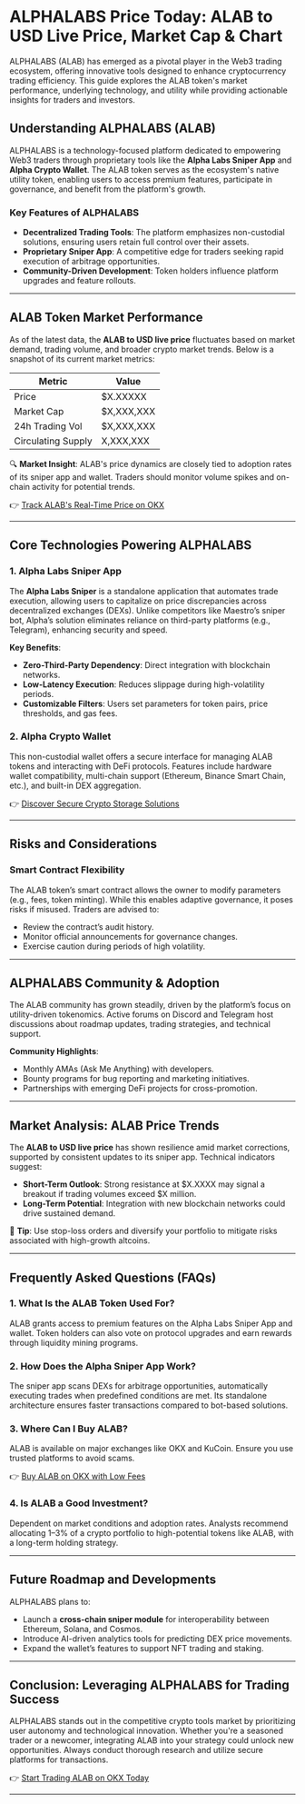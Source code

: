 # ALPHALABS Price Today: ALAB to USD Live Price, Market Cap & Chart  

ALPHALABS (ALAB) has emerged as a pivotal player in the Web3 trading ecosystem, offering innovative tools designed to enhance cryptocurrency trading efficiency. This guide explores the ALAB token's market performance, underlying technology, and utility while providing actionable insights for traders and investors.  

## Understanding ALPHALABS (ALAB)  

ALPHALABS is a technology-focused platform dedicated to empowering Web3 traders through proprietary tools like the **Alpha Labs Sniper App** and **Alpha Crypto Wallet**. The ALAB token serves as the ecosystem's native utility token, enabling users to access premium features, participate in governance, and benefit from the platform's growth.  

### Key Features of ALPHALABS  
- **Decentralized Trading Tools**: The platform emphasizes non-custodial solutions, ensuring users retain full control over their assets.  
- **Proprietary Sniper App**: A competitive edge for traders seeking rapid execution of arbitrage opportunities.  
- **Community-Driven Development**: Token holders influence platform upgrades and feature rollouts.  

---

## ALAB Token Market Performance  

As of the latest data, the **ALAB to USD live price** fluctuates based on market demand, trading volume, and broader crypto market trends. Below is a snapshot of its current market metrics:  

| Metric          | Value         |  
|------------------|---------------|  
| Price            | $X.XXXXX      |  
| Market Cap       | $X,XXX,XXX    |  
| 24h Trading Vol  | $X,XXX,XXX    |  
| Circulating Supply | X,XXX,XXX     |  

🔍 **Market Insight**: ALAB's price dynamics are closely tied to adoption rates of its sniper app and wallet. Traders should monitor volume spikes and on-chain activity for potential trends.  

👉 [Track ALAB's Real-Time Price on OKX](https://bit.ly/okx-bonus)  

---

## Core Technologies Powering ALPHALABS  

### 1. Alpha Labs Sniper App  
The **Alpha Labs Sniper** is a standalone application that automates trade execution, allowing users to capitalize on price discrepancies across decentralized exchanges (DEXs). Unlike competitors like Maestro’s sniper bot, Alpha’s solution eliminates reliance on third-party platforms (e.g., Telegram), enhancing security and speed.  

**Key Benefits**:  
- **Zero-Third-Party Dependency**: Direct integration with blockchain networks.  
- **Low-Latency Execution**: Reduces slippage during high-volatility periods.  
- **Customizable Filters**: Users set parameters for token pairs, price thresholds, and gas fees.  

### 2. Alpha Crypto Wallet  
This non-custodial wallet offers a secure interface for managing ALAB tokens and interacting with DeFi protocols. Features include hardware wallet compatibility, multi-chain support (Ethereum, Binance Smart Chain, etc.), and built-in DEX aggregation.  

👉 [Discover Secure Crypto Storage Solutions](https://bit.ly/okx-bonus)  

---

## Risks and Considerations  

### Smart Contract Flexibility  
The ALAB token’s smart contract allows the owner to modify parameters (e.g., fees, token minting). While this enables adaptive governance, it poses risks if misused. Traders are advised to:  
- Review the contract’s audit history.  
- Monitor official announcements for governance changes.  
- Exercise caution during periods of high volatility.  

---

## ALPHALABS Community & Adoption  

The ALAB community has grown steadily, driven by the platform’s focus on utility-driven tokenomics. Active forums on Discord and Telegram host discussions about roadmap updates, trading strategies, and technical support.  

**Community Highlights**:  
- Monthly AMAs (Ask Me Anything) with developers.  
- Bounty programs for bug reporting and marketing initiatives.  
- Partnerships with emerging DeFi projects for cross-promotion.  

---

## Market Analysis: ALAB Price Trends  

The **ALAB to USD live price** has shown resilience amid market corrections, supported by consistent updates to its sniper app. Technical indicators suggest:  
- **Short-Term Outlook**: Strong resistance at $X.XXXX may signal a breakout if trading volumes exceed $X million.  
- **Long-Term Potential**: Integration with new blockchain networks could drive sustained demand.  

📌 **Tip**: Use stop-loss orders and diversify your portfolio to mitigate risks associated with high-growth altcoins.  

---

## Frequently Asked Questions (FAQs)  

### 1. What Is the ALAB Token Used For?  
ALAB grants access to premium features on the Alpha Labs Sniper App and wallet. Token holders can also vote on protocol upgrades and earn rewards through liquidity mining programs.  

### 2. How Does the Alpha Sniper App Work?  
The sniper app scans DEXs for arbitrage opportunities, automatically executing trades when predefined conditions are met. Its standalone architecture ensures faster transactions compared to bot-based solutions.  

### 3. Where Can I Buy ALAB?  
ALAB is available on major exchanges like OKX and KuCoin. Ensure you use trusted platforms to avoid scams.  

👉 [Buy ALAB on OKX with Low Fees](https://bit.ly/okx-bonus)  

### 4. Is ALAB a Good Investment?  
Dependent on market conditions and adoption rates. Analysts recommend allocating 1–3% of a crypto portfolio to high-potential tokens like ALAB, with a long-term holding strategy.  

---

## Future Roadmap and Developments  

ALPHALABS plans to:  
- Launch a **cross-chain sniper module** for interoperability between Ethereum, Solana, and Cosmos.  
- Introduce AI-driven analytics tools for predicting DEX price movements.  
- Expand the wallet’s features to support NFT trading and staking.  

---

## Conclusion: Leveraging ALPHALABS for Trading Success  

ALPHALABS stands out in the competitive crypto tools market by prioritizing user autonomy and technological innovation. Whether you're a seasoned trader or a newcomer, integrating ALAB into your strategy could unlock new opportunities. Always conduct thorough research and utilize secure platforms for transactions.  

👉 [Start Trading ALAB on OKX Today](https://bit.ly/okx-bonus)  

---  